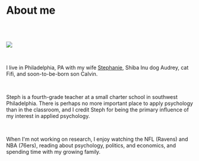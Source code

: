 <h1>About me</h1>

<br/>
<br/>

![](https://dl.dropboxusercontent.com/u/8005346/rohrbaughs.jpg)

<br/>

I live in Philadelphia, PA with my wife [Stephanie](http://fourthfizz.blogspot.com/), Shiba Inu dog Audrey, cat Fifi, and soon-to-be-born son Calvin.

<br/>

Steph is a fourth-grade teacher at a small charter school in southwest Philadelphia. There is perhaps no more important place to apply psychology than in the classroom, and I credit Steph for being the primary influence of my interest in applied psychology.

<br/>

When I'm not working on research, I enjoy watching the NFL (Ravens) and NBA (76ers), reading about psychology, politics, and economics, and spending time with my growing family.
